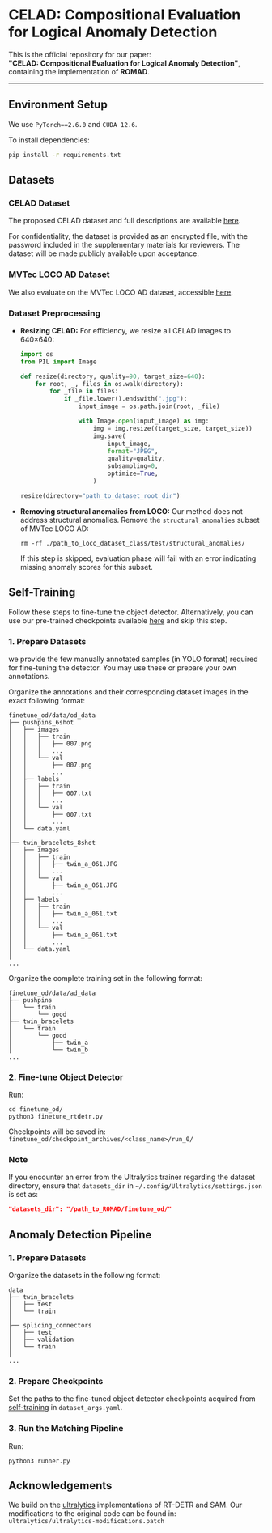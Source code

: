 # CELAD: Compositional Evaluation for Logical Anomaly Detection

This is the official repository for our paper:  
**"CELAD: Compositional Evaluation for Logical Anomaly Detection"**, containing the implementation of **ROMAD**.

---

## Environment Setup
We use `PyTorch==2.6.0` and `CUDA 12.6`.

To install dependencies:
```bash
pip install -r requirements.txt
```


## Datasets
### CELAD Dataset
The proposed CELAD dataset and full descriptions are available [here](https://huggingface.co/datasets/neutral-coder-737/materials/blob/main/CELAD_Dataset.zip).

For confidentiality, the dataset is provided as an encrypted file, with the password included in the supplementary materials for reviewers. The dataset will be made publicly available upon acceptance.

### MVTec LOCO AD Dataset
We also evaluate on the MVTec LOCO AD dataset, accessible [here](https://www.mvtec.com/company/research/datasets/mvtec-loco).

### Dataset Preprocessing
 - **Resizing CELAD:** For efficiency, we resize all CELAD images to 640×640:
    ``` python
    import os
    from PIL import Image

    def resize(directory, quality=90, target_size=640):
        for root, _, files in os.walk(directory):
            for _file in files:
                if _file.lower().endswith(".jpg"):
                    input_image = os.path.join(root, _file)

                    with Image.open(input_image) as img:
                        img = img.resize((target_size, target_size))
                        img.save(
                            input_image,
                            format="JPEG",
                            quality=quality,
                            subsampling=0,
                            optimize=True,
                        )

    resize(directory="path_to_dataset_root_dir")
    ```

 - **Removing structural anomalies from LOCO:** Our method does not address structural anomalies. Remove the `structural_anomalies` subset of MVTec LOCO AD:
    ```
    rm -rf ./path_to_loco_dataset_class/test/structural_anomalies/
    ```

    If this step is skipped, evaluation phase will fail with an error indicating missing anomaly scores for this subset.



## Self-Training
Follow these steps to fine-tune the object detector.
Alternatively, you can use our pre-trained checkpoints available [here](https://huggingface.co/datasets/neutral-coder-737/materials/blob/main/final_checkpoints.tar.gz) and skip this step.

### 1. Prepare Datasets
we provide the few manually annotated samples (in YOLO format) required for fine-tuning the detector. You may use these or prepare your own annotations.

Organize the annotations and their corresponding dataset images in the exact following format:
```
finetune_od/data/od_data
├── pushpins_6shot
│   ├── images
│   │   ├── train
│   │   │   ├── 007.png
│   │   │   ...
│   │   └── val
│   │       ├── 007.png
│   │       ...
│   ├── labels
│   │   ├── train
│   │   │   ├── 007.txt
│   │   │   ...
│   │   └── val
│   │       ├── 007.txt
│   │       ...
│   └── data.yaml
│
├── twin_bracelets_8shot
│   ├── images
│   │   ├── train
│   │   │   ├── twin_a_061.JPG
│   │   │   ...
│   │   └── val
│   │       ├── twin_a_061.JPG
│   │       ...
│   ├── labels
│   │   ├── train
│   │   │   ├── twin_a_061.txt
│   │   │   ...
│   │   └── val
│   │       ├── twin_a_061.txt
│   │       ...
│   └── data.yaml
│
...
```

Organize the complete training set in the following format:
```
finetune_od/data/ad_data
├── pushpins
│   └── train
│       └── good
├── twin_bracelets
│   └── train
│       └── good
│           ├── twin_a
│           └── twin_b
...
```

### 2. Fine-tune Object Detector
Run:
```
cd finetune_od/
python3 finetune_rtdetr.py
```
Checkpoints will be saved in: `finetune_od/checkpoint_archives/<class_name>/run_0/`

### Note
If you encounter an error from the Ultralytics trainer regarding the dataset directory, ensure that `datasets_dir` in
`~/.config/Ultralytics/settings.json` is set as:

```json
"datasets_dir": "/path_to_ROMAD/finetune_od/"
```

## Anomaly Detection Pipeline

### 1. Prepare Datasets
Organize the datasets in the following format:

```
data
├── twin_bracelets
│   ├── test
│   └── train
│
├── splicing_connectors
│   ├── test
│   ├── validation
│   └── train
│
...
```

### 2. Prepare Checkpoints
Set the paths to the fine-tuned object detector checkpoints acquired from [self-training](#self-training) in `dataset_args.yaml`.


### 3. Run the Matching Pipeline
Run:
```
python3 runner.py
```

<!-- ## Citation
```
placeholder
``` -->


## Acknowledgements
We build on the [ultralytics](https://github.com/ultralytics/ultralytics) implementations of RT-DETR and SAM.
Our modifications to the original code can be found in: `ultralytics/ultralytics-modifications.patch`